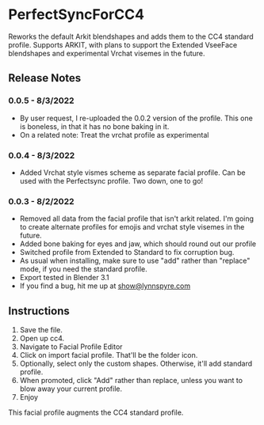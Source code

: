 # PerfectSyncForCC4
Reworks the default Arkit blendshapes and adds them to the CC4 standard profile. Supports ARKIT, with plans to support the Extended VseeFace blendshapes and experimental Vrchat visemes in the future.

## Release Notes

### 0.0.5 - 8/3/2022
* By user request, I re-uploaded the 0.0.2 version of the profile. This one is boneless, in that it has no bone baking in it.
* On a related note: Treat the vrchat profile as experimental

### 0.0.4 - 8/3/2022
* Added Vrchat style vismes scheme as separate facial profile. Can be used with the Perfectsync profile. Two down, one to go!

### 0.0.3 - 8/2/2022
 * Removed all data from the facial profile that isn't arkit related. I'm going to create alternate profiles for emojis and vrchat style visemes in the future. 
 * Added bone baking for eyes and jaw, which should round out our profile
 * Switched profile from Extended to Standard to fix corruption bug.
 * As usual when installing, make sure to use "add" rather than "replace" mode, if you need the standard profile.
 * Export tested in Blender 3.1
 * If you find a bug, hit me up at show@lynnspyre.com


## Instructions

1. Save the file. 
2. Open up cc4.
3. Navigate to Facial Profile Editor
4. Click on import facial profile. That'll be the folder icon.
5. Optionally, select only the custom shapes. Otherwise, it'll add standard profile.
6. When promoted, click "Add" rather than replace, unless you want to blow away your current profile.
7. Enjoy

This facial profile augments the CC4 standard profile.
